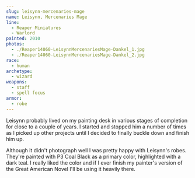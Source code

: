 ```yaml
---
slug: leisynn-mercenaries-mage
name: Leisynn, Mercenaries Mage
line:
  - Reaper Miniatures
  - Warlord
painted: 2010
photos:
  - ./Reaper14060-LeisynnMercenariesMage-Dankel_1.jpg
  - ./Reaper14060-LeisynnMercenariesMage-Dankel_2.jpg
race:
  - human
archetype:
  - wizard
weapons:
  - staff
  - spell focus
armor:
  - robe
---
```


Leisynn probably lived on my painting desk in various stages of completion for close to a couple of years. I started and stopped him a number of times as I picked up other projects until I decided to finally buckle down and finish him up.

Although it didn't photograph well I was pretty happy with Leisynn's robes. They're painted with P3 Coal Black as a primary color, highlighted with a dark teal. I really liked the color and if I ever finish my painter's version of the Great American Novel I'll be using it heavily there.
